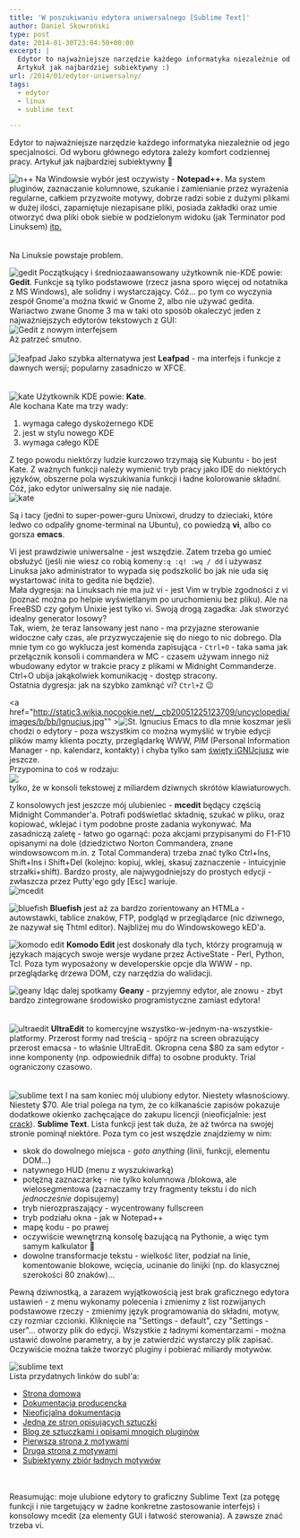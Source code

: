 ```yaml
---
title: 'W poszukiwaniu edytora uniwersalnego [Sublime Text]'
author: Daniel Skowroński
type: post
date: 2014-01-30T23:04:50+00:00
excerpt: |
  Edytor to najważniejsze narzędzie każdego informatyka niezależnie od jego specjalności. Od wyboru głównego edytora zależy komfort codziennej pracy.<br />
  Artykuł jak najbardziej subiektywny :)
url: /2014/01/edytor-uniwersalny/
tags:
  - edytor
  - linux
  - sublime text

---
```

Edytor to najważniejsze narzędzie każdego informatyka niezależnie od jego specjalności. Od wyboru głównego edytora zależy komfort codziennej pracy. Artykuł jak najbardziej subiektywny 🙂

![n++](http://www.zoneas.com/images/icons/notepad.png) Na Windowsie wybór jest oczywisty - **Notepad++**. Ma system pluginów, zaznaczanie kolumnowe, szukanie i zamienianie przez wyrażenia regularne, całkiem przyzwoite motywy, dobrze radzi sobie z dużymi plikami w dużej ilości, zapamiętuje niezapisane pliki, posiada zakładki oraz umie otworzyć dwa pliki obok siebie w podzielonym widoku (jak Terminator pod Linuksem) [itp.][1]  
<br clear="all" />  
Na Linuksie powstaje problem.

![gedit](http://osx.wdfiles.com/local--files/icon:gedit/gedit.png) Początkujący i średniozaawansowany użytkownik nie-KDE powie: **Gedit**. Funkcje są tylko podstawowe (rzecz jasna sporo więcej od notatnika z MS Windows), ale solidny i wystarczający. Cóż... po tym co wyczynia zespół Gnome'a można tkwić w Gnome 2, albo nie używać gedita. Wariactwo zwane Gnome 3 ma w taki oto sposób okaleczyć jeden z najważniejszych edytorów tekstowych z GUI:  
![Gedit z nowym interfejsem](http://www.omgubuntu.co.uk/wp-content/uploads/2014/01/gedit2.jpg)  
Aż patrzeć smutno.<br clear="all" />  
![leafpad](http://svgicons.o7a.net/official/leafpad.png) Jako szybka alternatywa jest **Leafpad** - ma interfejs i funkcje z dawnych wersji; popularny zasadniczo w XFCE.  
<br clear="all" />  
![kate](https://cdn1.iconfinder.com/data/icons/nuvola2/128x128/apps/kate.png) Użytkownik KDE powie: **Kate**.<br clear="all" /> Ale kochana Kate ma trzy wady: 

  1. wymaga całego dyskożernego KDE
  2. jest w stylu nowego KDE
  3. wymaga całego KDE

Z tego powodu niektórzy ludzie kurczowo trzymają się Kubuntu - bo jest Kate. Z ważnych funkcji należy wymienić tryb pracy jako IDE do niektórych języków, obszerne pola wyszukiwania funkcji i ładne kolorowanie składni. Cóż, jako edytor uniwersalny się nie nadaje.  
![kate](http://kate-editor.org/wp-content/uploads/2014/01/kwrite.png) 

Są i tacy (jedni to super-power-guru Unixowi, drudzy to dzieciaki, które ledwo co odpaliły gnome-terminal na Ubuntu), co powiedzą **vi**, albo co gorsza **emacs**. 

Vi jest prawdziwie uniwersalne - jest wszędzie. Zatem trzeba go umieć obsłużyć (jeśli nie wiesz co robią komeny`:q :q! :wq / dd` i używasz Linuksa jako administrator to wypada się podszkolić bo jak nie uda się wystartować inita to gedita nie będzie).  
Mała dygresja: na Linuksach nie ma już vi - jest Vim w trybie zgodności z vi (poznać można po helpie wyświetlanym po uruchomieniu bez pliku). Ale na FreeBSD czy gołym Unixie jest tylko vi. Swoją drogą zagadka: <a onClick="alert('Posadzić newbie przed vi z klawiaturą dvoraka i kazać mu wyjść z programu');">Jak stworzyć idealny generator losowy?</a>  
Tak, wiem, że teraz lansowany jest nano - ma przyjazne sterowanie widoczne cały czas, ale przyzwyczajenie się do niego to nic dobrego. Dla mnie tym co go wyklucza jest komenda zapisująca - `Ctrl+O` - taka sama jak przełącznik konsoli i commandera w MC - czasem używam innego niż wbudowany edytor w trakcie pracy z plikami w Midnight Commanderze. Ctrl+O ubija jakąkolwiek komunikację - dostęp stracony.  
Ostatnia dygresja: jak na szybko zamknąć vi? `Ctrl+Z` 😉

<a href="http://static3.wikia.nocookie.net/__cb20051225123709/uncyclopedia/images/b/bb/Ignucius.jpg"" >![St. Ignucius](http://static3.wikia.nocookie.net/__cb20051225123709/uncyclopedia/images/b/bb/Ignucius.jpg)</a> Emacs to dla mnie koszmar jeśli chodzi o edytory - poza wszystkim co można wymyślić w trybie edycji plików mamy klienta poczty, przeglądarkę WWW, _PIM_ (Personal Information Manager - np. kalendarz, kontakty) i chyba tylko sam [święty iGNUcjusz][2] wie jeszcze.  
Przypomina to coś w rodzaju:  
![](http://www.ultraedit.com/assets/images/ppUE/htmltools.png)  
tylko, że w konsoli tekstowej z miliardem dziwnych skrótów klawiaturowych.

Z konsolowych jest jeszcze mój ulubieniec - **mcedit** będący częścią Midnight Commander'a. Potrafi podświetlać składnię, szukać w pliku, oraz kopiować, wklejać i tym podobne proste zadania wykonywać. Ma zasadniczą zaletę - łatwo go ogarnąć: poza akcjami przypisanymi do F1-F10 opisanymi na dole (dziedzictwo Norton Commandera, znane windowsowcom m.in. z Total Commandera) trzeba znać tylko Ctrl+Ins, Shift+Ins i Shift+Del (kolejno: kopiuj, wklej, skasuj zaznaczenie - intuicyjnie strzałki+shift). Bardzo prosty, ale najwygodniejszy do prostych edycji - zwłaszcza przez Putty'ego gdy [Esc] wariuje.  
![mcedit](http://sclive.files.wordpress.com/2006/07/mcedit.jpg) 

![bluefish](http://upload.wikimedia.org/wikipedia/commons/thumb/b/b9/Bluefish-icon.svg/120px-Bluefish-icon.svg.png) **Bluefish** jest aż za bardzo zorientowany an HTMLa - autowstawki, tablice znaków, FTP, podgląd w przeglądarce (nic dziwnego, że nazywał się Thtml editor). Najbliżej mu do Windowskowego kED'a.

![komodo edit](http://rocketdock.com/images/screenshots/komodo_edit.png) **Komodo Edit** jest doskonały dla tych, którzy programują w językach mających swoje wersje wydane przez ActiveState - Perl, Python, Tcl. Poza tym wyposażony w developerskie opcje dla WWW - np. przeglądarkę drzewa DOM, czy narzędzia do walidacji. 

![geany](http://upload.wikimedia.org/wikipedia/commons/a/a0/Geany_logo.svg) Idąc dalej spotkamy **Geany** - przyjemny edytor, ale znowu - zbyt bardzo zintegrowane środowisko programistyczne zamiast edytora!  
<br clear="all" />  
![ultraedit](http://www.iconhot.com/icon/png/quiet/256/ultra-edit.png) **UltraEdit** to komercyjne wszystko-w-jednym-na-wszystkie-platformy. Przerost formy nad treścią - spójrz na screen obrazujący przerost emacsa - to właśnie UltraEdit. Okropna cena $80 za sam edytor - inne komponenty (np. odpowiednik diffa) to osobne produkty. Trial ograniczony czasowo.  
<br clear="all" />  
![sublime text](http://c758482.r82.cf2.rackcdn.com/sublime_text_icon_2181.png) I na sam koniec mój ulubiony edytor. Niestety własnościowy. Niestety $70. Ale trial polega na tym, że co kilkanaście zapisów pokazuje dodatkowe okienko zachęcające do zakupu licencji (nieoficjalnie: jest [crack][3]). **Sublime Text**. Lista funkcji jest tak duża, że aż twórca na swojej stronie pominął niektóre. Poza tym co jest wszędzie znajdziemy w nim: 

  * skok do dowolnego miejsca - _goto anything_ (linii, funkcji, elementu DOM...)
  * natywnego HUD (menu z wyszukiwarką)
  * potężną zaznaczarkę - nie tylko kolumnowa /blokowa, ale wielosegmentowa (zaznaczamy trzy fragmenty tekstu i do nich _jednocześnie_ dopisujemy)
  * tryb nierozpraszający - wycentrowany fullscreen
  * tryb podziału okna - jak w Notepad++
  * mapę kodu - po prawej
  * oczywiście wewnętrzną konsolę bazującą na Pythonie, a więc tym samym kalkulator 🙂
  * dowolne transformacje tekstu - wielkość liter, podział na linie, komentowanie blokowe, wcięcia, ucinanie do linijki (np. do klasycznej szerokości 80 znaków)...

Pewną dziwnostką, a zarazem wyjątkowością jest brak graficznego edytora ustawień - z menu wykonamy polecenia i zmienimy z list rozwijanych podstawowe rzeczy - zmienimy język programowania do składni, motyw, czy rozmiar czcionki. Kliknięcie na "Settings - default", czy "Settings - user"... otworzy plik do edycji. Wszystkie z ładnymi komentarzami - można ustawić dowolne parametry, a by je zatwierdzić wystarczy plik zapisać. Oczywiście można także tworzyć pluginy i pobierać miliardy motywów.

![sublime text](http://www.sublimetext.com/screenshots/alpha_goto_anything2_large.png)  
Lista przydatnych linków do subl'a:  
<ui>

  * [Strona domowa][4]
  * [Dokumentacja producencka][5]
  * [Nieoficjalna dokumentacja][6]
  * [Jedna ze stron opisujących sztuczki][7]
  * [Blog ze sztuczkami i opisami mnogich pluginów][8]
  * [Pierwsza strona z motywami][9]
  * [Druga strona z motywami][10]
  * [Subiektywny zbiór ładnych motywów][11]</li> 

&nbsp;  
&nbsp;  
Reasumując: moje ulubione edytory to graficzny Sublime Text (za potęgę funkcji i nie targetujący w żadne konkretne zastosowanie interfejs) i konsolowy mcedit (za elementy GUI i łatwość sterowania). A zawsze znać trzeba vi.

 [1]: http://notepad-plus-plus.org/features/
 [2]: http://uncyclopedia.wikia.com/wiki/St._Ignucius
 [3]: http://codifyme.wordpress.com/2013/02/04/convert-sublime-text-2-to-licensed-version/
 [4]: http://www.sublimetext.com/
 [5]: http://www.sublimetext.com/docs/3/
 [6]: http://docs.sublimetext.info/en/latest/index.html
 [7]: http://net.tutsplus.com/tutorials/tools-and-tips/sublime-text-2-tips-and-tricks/
 [8]: http://www.hongkiat.com/blog/sublime-text-tips/
 [9]: http://devthemez.com/themes/sublime-text-2
 [10]: http://colorsublime.com/
 [11]: http://www.masnun.com/2013/07/08/beautiful-themes-for-sublime-text-3.html